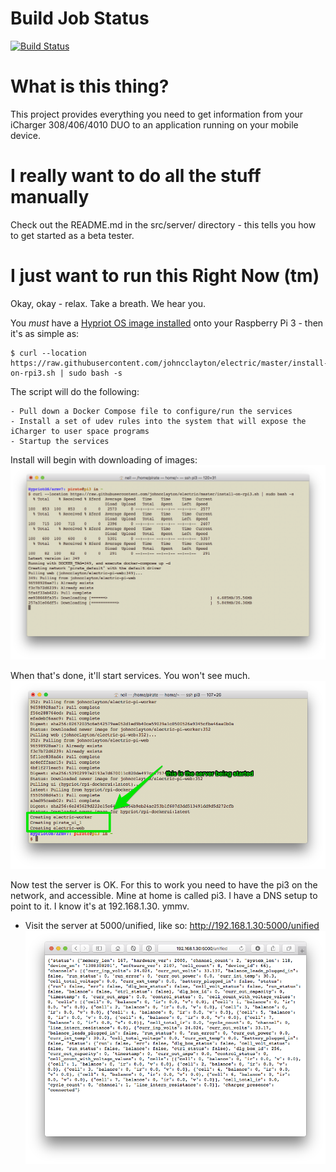 # Build Job Status
[![Build Status](https://travis-ci.org/johncclayton/electric.svg?branch=master)](https://travis-ci.org/johncclayton/electric)

# What is this thing?
This project provides everything you need to get information from your iCharger 308/406/4010 DUO to an application
running on your mobile device.  

# I really want to do all the stuff manually
Check out the README.md in the src/server/ directory - this tells you how to get started as a beta tester.

# I just want to run this Right Now (tm)
Okay, okay - relax. Take a breath. We hear you.  

You *must* have a [Hypriot OS image installed](/docs/INSTALL_HYPRIOT.md) onto your Raspberry Pi 3 - then it's as simple as:

    $ curl --location https://raw.githubusercontent.com/johncclayton/electric/master/install-on-rpi3.sh | sudo bash -s
       
The script will do the following:

    - Pull down a Docker Compose file to configure/run the services
    - Install a set of udev rules into the system that will expose the iCharger to user space programs
    - Startup the services

Install will begin with downloading of images:
![Downloading the images](/docs/images/downloading-docker-images.png)

When that's done, it'll start services. You won't see much.
![Services being started](/docs/images/docker-compose-up.png)


Now test the server is OK.
For this to work you need to have the pi3 on the network, and accessible. Mine at home is called pi3. I have a DNS setup to point to it. I know it's at 192.168.1.30. ymmv.

 - Visit the server at 5000/unified, like so: http://192.168.1.30:5000/unified
![Response](/docs/images/unified-response.png)
